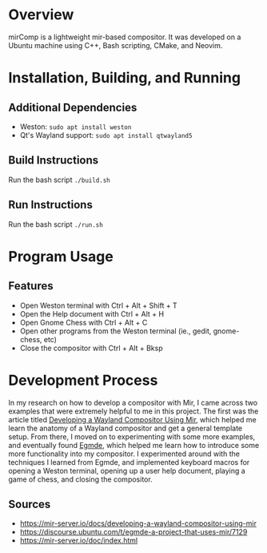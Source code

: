 # Overview
mirComp is a lightweight mir-based compositor. It was developed on a Ubuntu machine using C++, Bash scripting, CMake, and Neovim. 

# Installation, Building, and Running
## Additional Dependencies
- Weston: `sudo apt install weston`
- Qt's Wayland support: `sudo apt install qtwayland5`

## Build Instructions
Run the bash script `./build.sh`

## Run Instructions
Run the bash script `./run.sh`

# Program Usage
## Features
- Open Weston terminal with Ctrl + Alt + Shift + T
- Open the Help document with Ctrl + Alt + H
- Open Gnome Chess with Ctrl + Alt + C
- Open other programs from the Weston terminal (ie., gedit, gnome-chess, etc)
- Close the compositor with Ctrl + Alt + Bksp

# Development Process
In my research on how to develop a compositor with Mir, I came across two examples that were extremely helpful to me in this project. The first was the article titled [Developing a Wayland Compositor Using Mir](https://mir-server.io/docs/developing-a-wayland-compositor-using-mir), which helped me learn the anatomy of a Wayland compositor and get a general template setup. From there, I moved on to experimenting with some more examples, and eventually found [Egmde](https://discourse.ubuntu.com/t/egmde-a-project-that-uses-mir/7129), which helped me learn how to introduce some more functionality into my compositor. I experimented around with the techniques I learned from Egmde, and implemented keyboard macros for opening a Weston terminal, opening up a user help document, playing a game of chess, and closing the compositor.

## Sources
- https://mir-server.io/docs/developing-a-wayland-compositor-using-mir
- https://discourse.ubuntu.com/t/egmde-a-project-that-uses-mir/7129
- https://mir-server.io/doc/index.html
